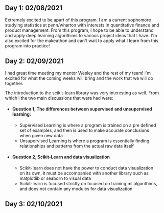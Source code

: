 ## Day 1: 02/08/2021

 Extremely excited to be apart of this program. I am a current sophomore studying statistics at penn/wharton with 
 interests in quantitative finance and product management. From this program, I hope to be able to understand and apply
 deep learning algorithims to various project ideas that I have. I'm also excited for the makeathon and can't wait to
 apply what I learn from this program into practice!
 
 ## Day 2: 02/09/2021
 
 I had great time meeting my mentor Wesley and the rest of my team! I'm excited for what the coming weeks will bring 
 and the work that we will do together. 
 
The introduction to the scikit-learn library was very interesting as well. From which I the two main 
discussions that were had were:
 - #### Question 1, The differences between supervised and unsupervised learning:
    - Supervised Learning is where a program is trained on a pre defined set of examples, and
    then is used to make accurate conclusions when given new data
    - Unsupervised Learning is where a program is essentially finding relationships and patterns
    from the actual raw data itself  
 - #### Question 2, Scikit-Learn and data visualization
    - Scikit-learn does not have the power to conduct data visualization on its own, it must be 
    accompanied with another library such as matplotlib or seaborn to visual data 
    - Scikit-learn is focused strictly on focused on training ml algorithims, and does not contain
    any modules for data visualization 
 
 ## Day 3: 02/10/2021
 

    